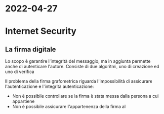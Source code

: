 # 2022-04-27
# Internet Security
## La firma digitale
Lo scopo è garantire l'integrità del messaggio, ma in aggiunta permette anche di autenticare l'autore.
Consiste di due algoritmi, uno di creazione ed uno di verifica

Il problema della firma grafometrica riguarda l'impossibilità di assicurare l'autenticazione e l'integrità
autenticazione:
- Non è possibile controllare se la firma è stata messa dalla persona a cui appartiene
- Non è possibile assicurare l'appartenenza della firma al 